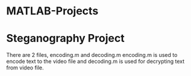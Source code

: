 # MATLAB-Projects
# Steganography Project 
There are 2 files, encoding.m and decoding.m
encoding.m is used to encode text to the video file and decoding.m is used for decrypting text from video file.
